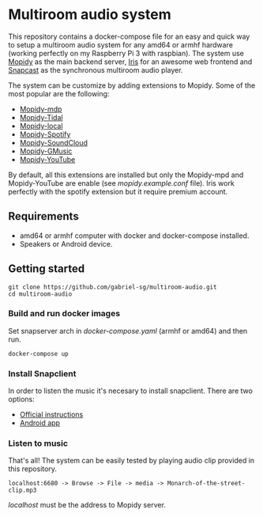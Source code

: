 # Multiroom audio system
This repository contains a docker-compose file for an easy and quick way to setup a multiroom audio system for any amd64 or armhf hardware (working perfectly on my Raspberry Pi 3 with raspbian).
The system use [Mopidy](https://mopidy.com/) as the main backend server, [Iris](https://github.com/jaedb/iris) for an awesome web frontend and [Snapcast](https://github.com/badaix/snapcast) as the synchronous multiroom audio player.

The system can be customize by adding extensions to Mopidy. Some of the most popular are the following:
  - [Mopidy-mdp](https://github.com/mopidy/mopidy-mpd)
  - [Mopidy-Tidal](https://github.com/tehkillerbee/mopidy-tidal)
  - [Mopidy-local](https://github.com/mopidy/mopidy-local)
  - [Mopidy-Spotify](https://github.com/mopidy/mopidy-spotify)
  - [Mopidy-SoundCloud](https://github.com/mopidy/mopidy-soundcloud)
  - [Mopidy-GMusic](https://github.com/mopidy/mopidy-gmusic)
  - [Mopidy-YouTube](https://github.com/natumbri/mopidy-youtube)

By default, all this extensions are installed but only the Mopidy-mpd and Mopidy-YouTube are enable (see *mopidy.example.conf* file). Iris work perfectly with the spotify extension but it require premium account.

## Requirements
- amd64 or armhf computer with docker and docker-compose installed.
- Speakers or Android device.

## Getting started
    git clone https://github.com/gabriel-sg/multiroom-audio.git
    cd multiroom-audio

### Build and run docker images
Set snapserver arch in *docker-compose.yaml* (armhf or amd64) and then run.

    docker-compose up

### Install Snapclient
In order to listen the music it's necesary to install snapclient. There are two options:
- [Official instructions](https://github.com/badaix/snapcast#installation)
- [Android app](https://play.google.com/store/apps/details?id=de.badaix.snapcast)

### Listen to music
That's all! The system can be easily tested by playing audio clip provided in this repository.

    localhost:6680 -> Browse -> File -> media -> Monarch-of-the-street-clip.mp3
*localhost* must be the address to Mopidy server.
